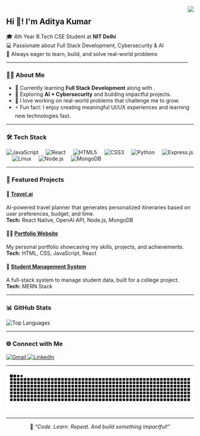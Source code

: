 <img align="right" height="169" src="https://media2.giphy.com/media/v1.Y2lkPTc5MGI3NjExdXg5ZXI1bHhkNDI3ZHJrNGc4cXV0cDZ0Z3d1djA0ZzVjc240Z25mcCZlcD12MV9pbnRlcm5hbF9naWZfYnlfaWQmY3Q9Zw/u1SH63gOjMPpS/giphy.gif" />

<h2 align="left">Hi 👋! I'm Aditya Kumar</h2>

<p align="left">
🎓 4th Year B.Tech CSE Student at <b>NIT Delhi</b> <br>
💻 Passionate about Full Stack Development, Cybersecurity & AI <br>
🚀 Always eager to learn, build, and solve real-world problems
</p>

---

### 🧑‍💻 About Me

- 🌱 Currently learning **Full Stack Development** along with .  
- 🧠 Exploring **AI + Cybersecurity** and building impactful projects.  
- 🧰 I love working on real-world problems that challenge me to grow.    
- ⚡ Fun fact: I enjoy creating meaningful UI/UX experiences and learning new technologies fast.

---

### 🛠️ Tech Stack

<div align="left">
  <img src="https://cdn.jsdelivr.net/gh/devicons/devicon/icons/javascript/javascript-original.svg" height="30" alt="JavaScript" />
  <img width="12" />
  <img src="https://cdn.jsdelivr.net/gh/devicons/devicon/icons/react/react-original.svg" height="30" alt="React" />
  <img width="12" />
  <img src="https://cdn.jsdelivr.net/gh/devicons/devicon/icons/html5/html5-original.svg" height="30" alt="HTML5" />
  <img width="12" />
  <img src="https://cdn.jsdelivr.net/gh/devicons/devicon/icons/css3/css3-original.svg" height="30" alt="CSS3" />
  <img width="12" />
  <img src="https://cdn.jsdelivr.net/gh/devicons/devicon/icons/python/python-original.svg" height="30" alt="Python" />
  <img width="12" />
  <img src="https://cdn.jsdelivr.net/gh/devicons/devicon/icons/express/express-original.svg" height="30" alt="Express.js" />
  <img width="12" />
  <img src="https://cdn.jsdelivr.net/gh/devicons/devicon/icons/linux/linux-original.svg" height="30" alt="Linux" />
  <img width="12" />
  <img src="https://cdn.jsdelivr.net/gh/devicons/devicon/icons/nodejs/nodejs-original.svg" height="30" alt="Node.js" />
  <img width="12" />
  <img src="https://cdn.jsdelivr.net/gh/devicons/devicon/icons/mongodb/mongodb-original.svg" height="30" alt="MongoDB" />
</div>

---

### 🚀 Featured Projects

#### 🧭 [Travel.ai](https://github.com/adityakumar221210008)  
AI-powered travel planner that generates personalized itineraries based on user preferences, budget, and time.  
**Tech:** React Native, OpenAI API, Node.js, MongoDB

#### 🧑‍🎓 [Portfolio Website](https://github.com/adityakumar221210008)  
My personal portfolio showcasing my skills, projects, and achievements.  
**Tech:** HTML, CSS, JavaScript, React

#### 🏫 [Student Management System](https://github.com/adityakumar221210008)  
A full-stack system to manage student data, built for a college project.  
**Tech:** MERN Stack

---

### 📊 GitHub Stats

<div align="left">
  <img src="https://github-readme-stats.vercel.app/api/top-langs?username=adityakumar221210008&locale=en&hide_title=false&layout=compact&card_width=320&langs_count=5&theme=dracula&hide_border=false" height="150" alt="Top Languages" />
</div>

---

### 🌐 Connect with Me

<div align="left">
  <a href="mailto:aditya752907@gmail.com" target="_blank">
    <img src="https://img.shields.io/static/v1?message=Gmail&logo=gmail&label=&color=D14836&logoColor=white&style=for-the-badge" height="35" alt="Gmail"/>
  </a>
  <a href="https://www.linkedin.com/in/aditya-kumar-a7162723a" target="_blank">
    <img src="https://img.shields.io/static/v1?message=LinkedIn&logo=linkedin&label=&color=0077B5&logoColor=white&style=for-the-badge" height="35" alt="LinkedIn"/>
  </a>
</div>

---

<img src="https://raw.githubusercontent.com/adityakumar221210008/adityakumar221210008/output/snake.svg" alt="Snake animation" />

---

<p align="center">
  🧠 <i>“Code. Learn. Repeat. And build something impactful!”</i>
</p>
